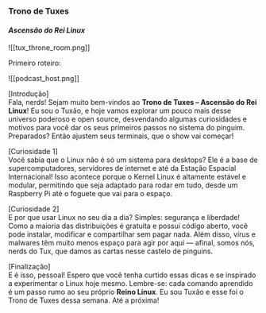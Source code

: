 
### **Trono de Tuxes**
#### _Ascensão do Rei Linux_

![[tux_throne_room.png]]

Primeiro roteiro:

![[podcast_host.png]]


[Introdução]  
Fala, nerds! Sejam muito bem-vindos ao **Trono de Tuxes – Ascensão do Rei Linux**! Eu sou o Tuxão, e hoje vamos explorar um pouco mais desse universo poderoso e open source, desvendando algumas curiosidades e motivos para você dar os seus primeiros passos no sistema do pinguim. Preparados? Então ajustem seus terminais, que o show vai começar!

[Curiosidade 1]  
Você sabia que o Linux não é só um sistema para desktops? Ele é a base de supercomputadores, servidores de internet e até da Estação Espacial Internacional! Isso acontece porque o Kernel Linux é altamente estável e modular, permitindo que seja adaptado para rodar em tudo, desde um Raspberry Pi até o foguete que vai para o espaço.

[Curiosidade 2]  
E por que usar Linux no seu dia a dia? Simples: segurança e liberdade! Como a maioria das distribuições é gratuita e possui código aberto, você pode instalar, modificar e compartilhar sem pagar nada. Além disso, vírus e malwares têm muito menos espaço para agir por aqui — afinal, somos nós, nerds do Tux, que damos as cartas nesse castelo de pinguins.

[Finalização]  
E é isso, pessoal! Espero que você tenha curtido essas dicas e se inspirado a experimentar o Linux hoje mesmo. Lembre-se: cada comando aprendido é um passo rumo ao seu próprio **Reino Linux**. Eu sou Tuxão e esse foi o Trono de Tuxes dessa semana. Até a próxima!
